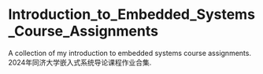 # Introduction_to_Embedded_Systems_Course_Assignments
A collection of my introduction to embedded systems course assignments. 2024年同济大学嵌入式系统导论课程作业合集.
